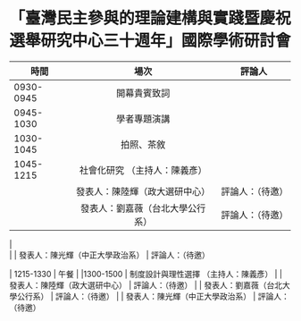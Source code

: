 # 「臺灣民主參與的理論建構與實踐暨慶祝選舉研究中心三十週年」國際學術研討會



| 時間         | 場次    |  評論人
| ----------- | :-----:| ----    
|0930-0945   |  開幕貴賓致詞  
|0945-1030   |  學者專題演講   
|1030-1045   |  拍照、茶敘   
|1045-1215   | 社會化研究 （主持人：陳義彥）
|   | 發表人：陳陸輝（政大選研中心） | 評論人：（待邀）
 |    | 發表人：劉嘉薇（台北大學公行系） | 評論人：（待邀）
|   
|    | 發表人：陳光輝（中正大學政治系） | 評論人：（待邀）

| 1215-1330 | 午餐  |
|1300-1500   | 制度設計與理性選擇 （主持人：陳義彥）
|   | 發表人：陳陸輝（政大選研中心） | 評論人：（待邀）
|    | 發表人：劉嘉薇（台北大學公行系） | 評論人：（待邀）
|    | 發表人：陳光輝（中正大學政治系） | 評論人：（待邀）




